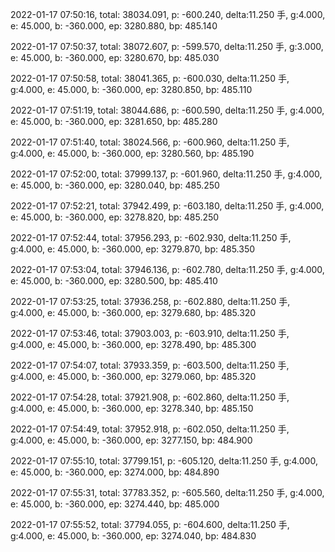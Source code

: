 2022-01-17 07:50:16, total: 38034.091, p: -600.240, delta:11.250 手, g:4.000, e: 45.000, b: -360.000, ep: 3280.880, bp: 485.140

2022-01-17 07:50:37, total: 38072.607, p: -599.570, delta:11.250 手, g:3.000, e: 45.000, b: -360.000, ep: 3280.670, bp: 485.030

2022-01-17 07:50:58, total: 38041.365, p: -600.030, delta:11.250 手, g:4.000, e: 45.000, b: -360.000, ep: 3280.850, bp: 485.110

2022-01-17 07:51:19, total: 38044.686, p: -600.590, delta:11.250 手, g:4.000, e: 45.000, b: -360.000, ep: 3281.650, bp: 485.280

2022-01-17 07:51:40, total: 38024.566, p: -600.960, delta:11.250 手, g:4.000, e: 45.000, b: -360.000, ep: 3280.560, bp: 485.190

2022-01-17 07:52:00, total: 37999.137, p: -601.960, delta:11.250 手, g:4.000, e: 45.000, b: -360.000, ep: 3280.040, bp: 485.250

2022-01-17 07:52:21, total: 37942.499, p: -603.180, delta:11.250 手, g:4.000, e: 45.000, b: -360.000, ep: 3278.820, bp: 485.250

2022-01-17 07:52:44, total: 37956.293, p: -602.930, delta:11.250 手, g:4.000, e: 45.000, b: -360.000, ep: 3279.870, bp: 485.350

2022-01-17 07:53:04, total: 37946.136, p: -602.780, delta:11.250 手, g:4.000, e: 45.000, b: -360.000, ep: 3280.500, bp: 485.410

2022-01-17 07:53:25, total: 37936.258, p: -602.880, delta:11.250 手, g:4.000, e: 45.000, b: -360.000, ep: 3279.680, bp: 485.320

2022-01-17 07:53:46, total: 37903.003, p: -603.910, delta:11.250 手, g:4.000, e: 45.000, b: -360.000, ep: 3278.490, bp: 485.300

2022-01-17 07:54:07, total: 37933.359, p: -603.500, delta:11.250 手, g:4.000, e: 45.000, b: -360.000, ep: 3279.060, bp: 485.320

2022-01-17 07:54:28, total: 37921.908, p: -602.860, delta:11.250 手, g:4.000, e: 45.000, b: -360.000, ep: 3278.340, bp: 485.150

2022-01-17 07:54:49, total: 37952.918, p: -602.050, delta:11.250 手, g:4.000, e: 45.000, b: -360.000, ep: 3277.150, bp: 484.900

2022-01-17 07:55:10, total: 37799.151, p: -605.120, delta:11.250 手, g:4.000, e: 45.000, b: -360.000, ep: 3274.000, bp: 484.890

2022-01-17 07:55:31, total: 37783.352, p: -605.560, delta:11.250 手, g:4.000, e: 45.000, b: -360.000, ep: 3274.440, bp: 485.000

2022-01-17 07:55:52, total: 37794.055, p: -604.600, delta:11.250 手, g:4.000, e: 45.000, b: -360.000, ep: 3274.040, bp: 484.830